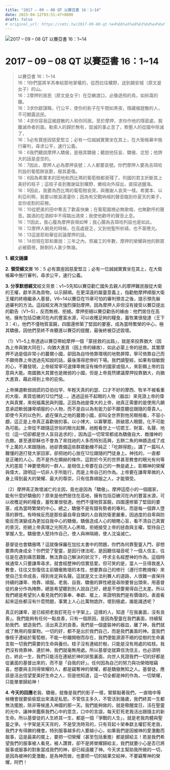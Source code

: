 ```yaml
---
title: "2017 – 09 – 08 QT 以賽亞書 16：1~14"
date: 2025-04-12T03:51:47+0800
draft: false
# original_url: https://cmtc.tw/2017-09-08-qt-%e4%bb%a5%e8%b3%bd%e4%ba%9e%e6%9b%b8-16%ef%bc%9a114
---
```


![2017 – 09 – 08 QT 以賽亞書 16：1\~14](/images/qt.jpg   "2017 – 09 – 08 QT 以賽亞書 16：1\~14")

# 2017 – 09 – 08 QT 以賽亞書 16：1\~14

> 以賽亞書 16：1\~14  
> 16：1你們當將羊羔奉給那地掌權的，從西拉往曠野，送到錫安城（原文是女子）的山。  
> 16：2摩押的居民（原文是女子）在亞嫩渡口，必像遊飛的鳥，如拆窩的雛。  
> 16：3求你獻謀略，行公平，使你的影子在午間如黑夜，隱藏被趕散的人，不可顯露逃民。  
> 16：4求你容我這被趕散的人和你同居。至於摩押，求你作他的隱密處，脫離滅命者的面。勒索人的歸於無有，毀滅的事止息了，欺壓人的從國中除滅了，  
> 16：5必有寶座因慈愛堅立；必有一位誠誠實實坐在其上，在大衛帳幕中施行審判，尋求公平，速行公義。  
> 16：6我們聽說摩押人驕傲，是極其驕傲；聽說他狂妄、驕傲、忿怒；他誇大的話是虛空的。  
> 16：7因此，摩押人必為摩押哀號；人人都要哀號。你們摩押人要為吉珥哈列設的葡萄餅哀歎，極其憂傷。  
> 16：8因為希實本的田地和西比瑪的葡萄樹都衰殘了。列國的君主折斷其上美好的枝子；這枝子長到雅謝延到曠野，嫩枝向外探出，直探過鹽海。  
> 16：9因此，我要為西比瑪的葡萄樹哀哭，與雅謝人哀哭一樣。希實本、以利亞利啊，我要以眼淚澆灌你；因為有交戰吶喊的聲音臨到你夏天的果子，並你收割的莊稼。  
> 16：10從肥美的田中奪去了歡喜快樂；在葡萄園裡必無歌唱，也無歡呼的聲音。踹酒的在酒醡中不得踹出酒來；我使他歡呼的聲音止息。  
> 16：11因此，我心腹為摩押哀鳴如琴；我心腸為吉珥哈列設也是如此。  
> 16：12摩押人朝見的時候，在高處疲乏，又到他聖所祈禱，也不蒙應允。  
> 16：13這是耶和華從前論摩押的話。  
> 16：14但現在耶和華說：三年之內，照雇工的年數，摩押的榮耀與他的群眾必被藐視，餘剩的人甚少無幾。

**1.** **經文誦讀**

**2.** **領受經文**賽 16：5 必有寶座因慈愛堅立；必有一位誠誠實實坐在其上，在大衛帳幕中施行審判，尋求公平，速行公義。

**3. 分享默想經文**經文背景：v1\~5先知以賽亞勸亡國失去親人的摩押難民服從大衛的王權，獻羊羔為貢物，以示歸順。在更深遠的屬靈意義上，指勸勉摩押順服大衛王權的終極繼承人基督。V6\~14以賽亞在15章可怕的審判預言之後，提示預先躲過審判的方法。這段經文再次強烈彈劾摩押。因為摩押人非但沒有接受以賽亞提出的勸告（V1\~5），反而無視、拒絕。摩押拒絕以賽亞勸告的緣由：他們居住在高地，擁有包括亞嫩河在內的豐富水源，可以收穫足夠的糧食，蓄牧業很發達（王下3：4）。他們不僅物質富饒，四圍還修築了堅固的要塞，成為當時繁榮的中心，極其驕傲，因他們至終不肯聽進以賽亞的提醒，最後終被亞述毀壞。

（1）V1\~5上帝透過以賽亞帶給摩押一個「蒙拯救的出路」，就是來投靠猶大（因為上帝與猶大同在），向猶大進貢（因上帝的緣故），如此必蒙上帝的拯救。其實摩押不過是個非常小的蕞爾小國，卻因為自恃倚靠環境的地勢屏障，寧可倚靠自己而不願倚靠上帝透過先知說的話，最後落得悲慘的下場。我們讀聖經，如果有個敏銳的心，不難發現，上帝經常寧可選擇卑微沒有條件的國家或個人，來彰顯上帝的旨意與大能。南國猶大其實也是微弱的小國，但是上帝竟然建議摩押投靠猶大，向猶大進貢，藉此得到上帝的庇佑。

上帝揀選軟弱說謊的亞伯拉罕、年輕天真的約瑟、口才不好的摩西、牧羊不被看重的大衛、素質低微的12位門徒…，透過這些不起眼的人物（器皿）來見證上帝的偉大與真實，來祝福萬民與列國。正因為祂是偉大的上帝，祂真正需要的是使用凡願意承認軟弱謙卑順服的小人物，而不是自以為有能力卻不願意聽從跟隨的尊貴人。即使今天的以色列，處在彈丸之地的蕞爾小國，卻叫全世界對他另眼相看，不容小覷，這正是上帝真正喜歡做的事。以小博大、以寡擊眾、跌破眾人眼鏡，化不可能為可能。上帝從不跟隨這世俗的眼光起舞，祂輕看世上一切君王、財富、名聲、地位（這一切卻都是世人盲目追求的），因為這一切常常都成為驕傲自大、敵擋神的仇敵。甚至連耶穌也不會為了來找祂的人多而特別高興，五餅二魚的神蹟造成了成千上萬的人來跟隨祂，祂卻責備這些群眾動機不純正：「吃餅得飽」，講了一篇叫人難懂的道打發大家回家，卻把祂的心放在12位跟隨的門徒身上。神找的，一直都是正確的人心，而不是外在顯赫的條件。這對於今天的世界甚至教會的眼光有何等大的差距？神要使用的一群人，是相信上帝要在自己的一無是處上，彰顯神的榮耀與偉大，證明這一切非人手所能行，而是上帝自己的作為。上帝要在謙卑卑微的人身上得到最大的榮耀、最大的尊崇，只有信靠順服之人，才能領受。

（2）摩押真正敗壞滅亡的主因，竟也是因為「驕傲」。摩押這麼小的一個國家，能有什麼好驕傲的？原來是他們居住在高地，擁有包括亞嫩河在內的豐富水源，可以收穫足夠的糧食，蓄牧業很發達。他們不僅物質富饒，四圍還修築了堅固的要塞，成為當時繁榮的中心。總之，驕傲不是有錢有勢者的專利，而是每一個罪人墮落的罪性。有時候反而是那些最自卑自憐的人自我防衛更嚴重，因過度的自卑與防衛反而演變成為更加自我中心的驕傲。驕傲造成人心的眼瞎心盲，看不清自己真實的景況，拒絕上帝真理之光照亮人心黑暗，拒絕接受上帝的拯救與主權，堅持自己掌握人生。驕傲使人堅持作自己，使人與神隔絕，使人沈淪滅亡。

基督徒也會驕傲嗎？這就像保羅在加拉太書中的問題，你們為何靠聖靈入門，卻想要靠肉身成全？你們受了聖靈，是因行律法呢，是因聽信福音呢？一個人信主，往往是在遇到痛苦艱難，無法靠自己解決的狀況下，呼求主名經歷神的作為。這個時候通常人只要謙卑尋求，就會經歷神的信實慈愛。但可笑的是，當人一旦得救進入教會，往往又恢復信主前驕傲敗壞的本性，想要靠自己的修行（遵行宗教規條）來使自己生命成長，得到肯定與名聲。這就是文士法利賽人的道路，人很難一直保持持續的謙卑、倚靠、順服。老我、自我、驕傲的罪性總是尋隙要冒出頭來，用基督徒的身分作為掩飾，總是希望聽到別人說自己好，總是不想要覺得自己太差。所以我們總是希望別人看見我們的事奉、奉獻、擺上，來證明我們是有價值的。表面看起來這些都沒有什麼問題，事實上人心比萬物詭詐，壞到極處，誰能識透呢？

真正的謙卑，是已經把老我釘死在十字架上。這樣的人，知道「在我裏面，沒有良善」。我們能夠有任何一點良善，只有一個原因，是因為聖靈在我們裏面，持續幫助我們、塑造我們，活出真正的良善。我們是一個盛裝神的器皿，離了神，我們就成了無用的廢棄物。一切的好，都不是出於我們自己，而是我們裏面的神。當我們像枝子連結於葡萄樹，不能一秒離開樹而存在，我們便能源源不絕的從樹的生命裏支取一切我們需要的生命與養份。枝子沒有連結於樹，只能是沒有用處的枯枝。我們沒有倚靠神、連於神，我們就毫無用處。所以基督徒就算信洗信主，也必須明白，終此一生，我們只能活在連結於神的狀態裏面，向世人見證我們一切的好都是從裏面的基督出來的，而不是「自我的好」。任何因為自己的努力與功榮暗暗竊喜，想要與主同得榮耀的人，都是竊奪神的榮耀，都是驕傲無知之人。基督徒，應該是活出信望愛美好生命之人，但是他知道，這一切全都是神的作為，一切榮耀，只能單單歸給神！

**4. 今天的回應**老我、驕傲，就像是我們的影子一樣，緊緊黏著我們，一直暗中等候機會就要偷偷竄出來滿足私慾。不管信主多久，不管活到幾歲，我們終其一生都無法擺脫，除非等候進入神國的那一天。我們能夠做的，就是儆醒度日，活在聖靈的光中，讓神來鑑察我們心中的意念，口中的言語，每天釘死老我活出跟隨主的新生命。所以基督徒的人生終其一生，都是一個「爭戰的人生」，就是老我肉體與聖靈之爭。十字架是天天背的，不是受洗時背的，只有背起十架奉獻主權釘死老我，我們才有得勝的機會。特別服事越多的人要越小心，如果我們是因被神的愛激勵而服事，這是最美的擺上，要把一切榮耀（甚至包括重擔）都是歸給主！若是我們希望我們的服事被人看見，被人讚賞，卻不是將榮耀歸給主，我們就要小心是否已將服事或服事的對象當成我們的神，卻已經遠離了神。今天求主幫助我所做的一切，是因為被神的愛激勵，是為神而做，也要把一切的結果交給神，不要竊奪神的榮耀，阿們！
